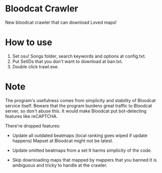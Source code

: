 Bloodcat Crawler
===================================
New bloodcat crawler that can download Loved maps!

# How to use
1. Set osu! Songs folder, search keywords and options at config.txt.
2. Put SetIDs that you don't want to download at ban.txt.
3. Double click trawl.exe.

# Note
The program's usefulness comes from simplicity and stability of Bloodcat service itself.
Beware that the program burdens great traffic to Bloodcat server, so don't abuse this. 
It would make Bloodcat put bot-detecting features like reCAPTCHA. 

There're dropped features:
- Update all outdated beatmaps (local ranking goes wiped if update happens)
Mapset at Bloodcat might not be latest.

- Update omitted beatmaps from a set
It harms simplicity of the code.

- Skip downloading maps that mapped by mappers that you banned
It is ambiguous and tricky to handle at the crawler.